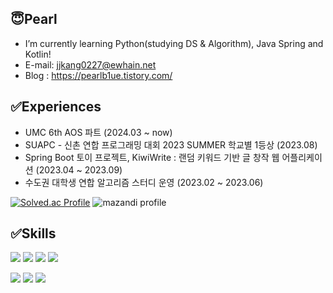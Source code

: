## 😇Pearl
- I’m currently learning Python(studying DS & Algorithm), Java Spring and Kotlin!
- E-mail: jjkang0227@ewhain.net
- Blog : https://pearlb1ue.tistory.com/

## ✅Experiences
 - UMC 6th AOS 파트 (2024.03 ~ now)
 - SUAPC - 신촌 연합 프로그래밍 대회 2023 SUMMER 학교별 1등상 (2023.08) 
 - Spring Boot 토이 프로젝트, KiwiWrite : 랜덤 키워드 기반 글 창작 웹 어플리케이션 (2023.04 ~ 2023.09)
 - 수도권 대학생 연합 알고리즘 스터디 운영 (2023.02 ~ 2023.06)
  


[![Solved.ac Profile](http://mazassumnida.wtf/api/v2/generate_badge?boj=pearl55)](https://solved.ac/pearl55/) ![mazandi profile](http://mazandi.herokuapp.com/api?handle=pearl55&theme=dark)

## ✅Skills
<img src="https://img.shields.io/badge/python-3776AB?style=flat-square&logo=Python&logoColor=white"> <img src="https://img.shields.io/badge/C++-00599C?style=flat-square&logo=cplusplus&logoColor=white"/> <img src="https://img.shields.io/badge/Java-007396?style=flat&logo=OpenJDK&logoColor=white"/> <img src="https://img.shields.io/badge/Kotlin-7F52FF?style=flat&logo=kotlin&logoColor=white"/>

<img src="https://img.shields.io/badge/Spring_Boot-6DB33F?style=flat-square&logo=springboot&logoColor=white"> <img src="https://img.shields.io/badge/MySQL-4479A1?style=flat-square&logo=mysql&logoColor=white"> <img src="https://img.shields.io/badge/Amazon_RDS-FC4C02?style=flat-square&logo=amazonrds&logoColor=white"> 





